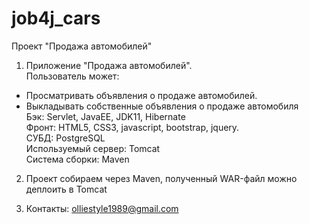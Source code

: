 # job4j_cars

Проект "Продажа автомобилей"

1. Приложение "Продажа автомобилей".<br />
Пользователь может:
- Просматривать объявления о продаже автомобилей.<br />
- Выкладывать собственные объявления о продаже автомобиля<br />
Бэк: Servlet, JavaEE, JDK11, Hibernate<br />
Фронт: HTML5, CSS3, javascript, bootstrap, jquery.<br />
СУБД: PostgreSQL<br />
Используемый сервер: Tomcat<br />
Система сборки: Maven<br />

2. Проект собираем через Maven, полученный WAR-файл можно деплоить в Tomcat

3. Контакты: olliestyle1989@gmail.com